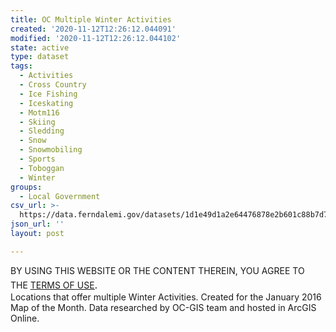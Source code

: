 ```yaml
---
title: OC Multiple Winter Activities
created: '2020-11-12T12:26:12.044091'
modified: '2020-11-12T12:26:12.044102'
state: active
type: dataset
tags:
  - Activities
  - Cross Country
  - Ice Fishing
  - Iceskating
  - Motm116
  - Skiing
  - Sledding
  - Snow
  - Snowmobiling
  - Sports
  - Toboggan
  - Winter
groups:
  - Local Government
csv_url: >-
  https://data.ferndalemi.gov/datasets/1d1e49d1a2e64476878e2b601c88b7d7_0.csv?outSR=%7B%22latestWkid%22%3A3857%2C%22wkid%22%3A102100%7D
json_url: ''
layout: post

---
```

<div>BY USING THIS WEBSITE OR THE CONTENT THEREIN, YOU AGREE TO THE <u><a href='https://www.oakgov.com/open-data-terms'>TERMS OF USE</a></u><span style='font-family: &quot;Avenir Next W01&quot;, &quot;Avenir Next W00&quot;, &quot;Avenir Next&quot;, Avenir, &quot;Helvetica Neue&quot;, Helvetica, Arial, sans-serif; font-size: 17px;'>. </span><br /></div><div>Locations that offer multiple Winter Activities. Created for the January 2016 Map of the Month. Data researched by OC-GIS team and hosted in ArcGIS Online.</div>
